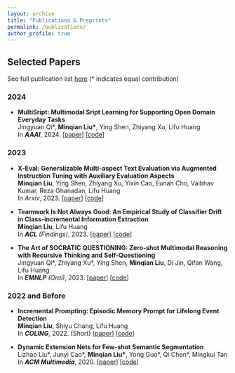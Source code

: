 ```yaml
---
layout: archive
title: "Publications & Preprints"
permalink: /publications/
author_profile: true
---
```


## Selected Papers

See full publication list [here](https://scholar.google.com/citations?user=xCR8nrwAAAAJ&hl=en) (* indicates equal contribution)

### 2024

* **MultiSript: Multimodal Sript Learning for Supporting Open Domain Everyday Tasks**<br>
  Jingyuan Qi\*, **Minqian Liu\***, Ying Shen, Zhiyang Xu, Lifu Huang<br>
  In ***AAAI***, 2024. \[[paper](https://arxiv.org/abs/2310.04965)] \[[code](https://github.com/VT-NLP/MultiScript)]

### 2023

* **X-Eval: Generalizable Multi-aspect Text Evaluation via Augmented Instruction Tuning with Auxiliary Evaluation Aspects**<br>
  **Minqian Liu**, Ying Shen, Zhiyang Xu, Yixin Cao, Eunah Cho, Vaibhav Kumar, Reza Ghanadan, Lifu Huang<br>
  In *Arxiv*, 2023.  \[[paper](https://arxiv.org/abs/2311.08788)] \[[code](https://github.com/VT-NLP/XEval)]

* **Teamwork Is Not Always Good: An Empirical Study of Classifier Drift in Class-incremental Information Extraction**<br>
  **Minqian Liu**, Lifu Huang<br>
  In ***ACL** (Findings)*, 2023.  \[[paper](http://arxiv.org/abs/2305.16559)] \[[code](https://github.com/vt-nlp/ice)]

* **The Art of SOCRATIC QUESTIONING: Zero-shot Multimodal Reasoning with Recursive Thinking and Self-Questioning**<br>
  Jingyuan Qi\*, Zhiyang Xu\*, Ying Shen, **Minqian Liu**, Di Jin, Qifan Wang, Lifu Huang<br>
  In ***EMNLP** (Oral)*, 2023.  \[[paper](https://arxiv.org/abs/2305.14999)] \[[code](https://github.com/VT-NLP/SOCRATIC-QUESTIONING)]

### 2022 and Before

* **Incremental Prompting: Episodic Memory Prompt for Lifelong Event Detection**<br>
  **Minqian Liu**, Shiyu Chang, Lifu Huang<br>
  In ***COLING***, 2022. (Short) \[[paper](https://arxiv.org/pdf/2204.07275.pdf)] \[[code](https://github.com/VT-NLP/ICE)]

* **Dynamic Extension Nets for Few-shot Semantic Segmentation**<br> 
  Lizhao Liu\*, Junyi Cao\*, **Minqian Liu\***, Yong Guo\*, Qi Chen\*, Mingkui Tan<br>
  In ***ACM Multimedia***, 2020. \[[paper](https://dl.acm.org/doi/pdf/10.1145/3394171.3413915)] \[[code](https://github.com/lizhaoliu-Lec/DENet)]




